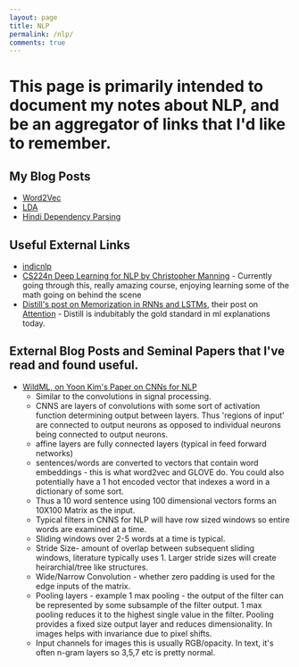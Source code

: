 ```yaml
---
layout: page
title: NLP
permalink: /nlp/
comments: true
---
```


# This page is primarily intended to document my notes about NLP, and be an aggregator of links that I'd like to remember.

## My Blog Posts
- [Word2Vec](./)
- [LDA](./)
- [Hindi Dependency Parsing](./)

## Useful External Links
- [indicnlp](http://indicnlp.org/)
- [CS224n Deep Learning for NLP by Christopher Manning](http://cs224n.stanford.edu/) - Currently going through this, really amazing course, enjoying learning some of the math going on behind the scene 
- [Distill's post on Memorization in RNNs and LSTMs](https://distill.pub/2019/memorization-in-rnns/), their post on [Attention](https://distill.pub/2016/augmented-rnns/) - Distill is indubitably the gold standard in ml explanations today. 

## External Blog Posts and Seminal Papers that I've read and found useful. 
 - [WildML, on Yoon Kim's Paper on CNNs for NLP](http://www.wildml.com/2015/11/understanding-convolutional-neural-networks-for-nlp/)
    - Similar to the convolutions in signal processing.
    - CNNS are layers of convolutions with some sort of activation function determining output between layers. Thus 'regions of input' are connected to output neurons as opposed to individual neurons being connected to output neurons.
    - affine layers are fully connected layers (typical in feed forward networks)
    - sentences/words are converted to vectors that contain word embeddings - this is what word2vec and GLOVE do. You could also potentially have a 1 hot encoded vector that indexes a word in a dictionary of some sort.
    - Thus a 10 word sentence using 100 dimensional vectors forms an 10X100 Matrix as the input.
    - Typical filters in CNNS for NLP will have row sized windows so entire words are examined at a time.
    - Sliding windows over 2-5 words at a time is typical.
    - Stride Size- amount of overlap between subsequent sliding windows, literature typically uses 1. Larger stride sizes will create heirarchial/tree like structures.
    - Wide/Narrow Convolution - whether zero padding is used for the edge inputs of the matrix.
    - Pooling layers - example 1 max pooling - the output of the filter can be represented by some subsample of the filter output. 1 max pooling reduces it to the highest single value in the filter. Pooling provides a fixed size output layer and reduces dimensionality. In images helps with invariance due to pixel shifts.  
    - Input channels for images this is usually RGB/opacity. In text, it's often n-gram layers so 3,5,7 etc is pretty normal.
